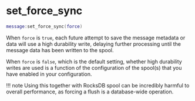 # set_force_sync

```lua
message:set_force_sync(force)
```

When `force` is `true`, each future attempt to save the message metadata or
data will use a high durability write, delaying further processing until the
message data has been written to the spool.

When `force` is `false`, which is the default setting, whether high durability
writes are used is a function of the configuration of the spool(s) that you
have enabled in your configuration.

!!! note
   Using this together with RocksDB spool can be incredibly harmful to overall
   performance, as forcing a flush is a database-wide operation.
